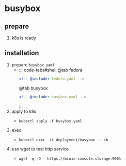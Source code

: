 # busybox

## prepare

1. k8s is ready

## installation

1. prepare `busybox.yaml`
    * ::: code-tabs#shell
      @tab fedora
      ```yaml
      <!-- @include: fedora.yaml -->
      ```
      @tab busybox
      ```yaml
      <!-- @include: busybox.yaml -->
      ```
      :::
2. apply to k8s
    * ```shell
      kubectl apply -f busybox.yaml
      ```
3. exec
    * ```shell
      kubectl exec -it deployment/busybox -- sh
      ```
4. use wget to test http service
    * ```shell
      wget -q -O - https://minio-console.storage:9001
      ```